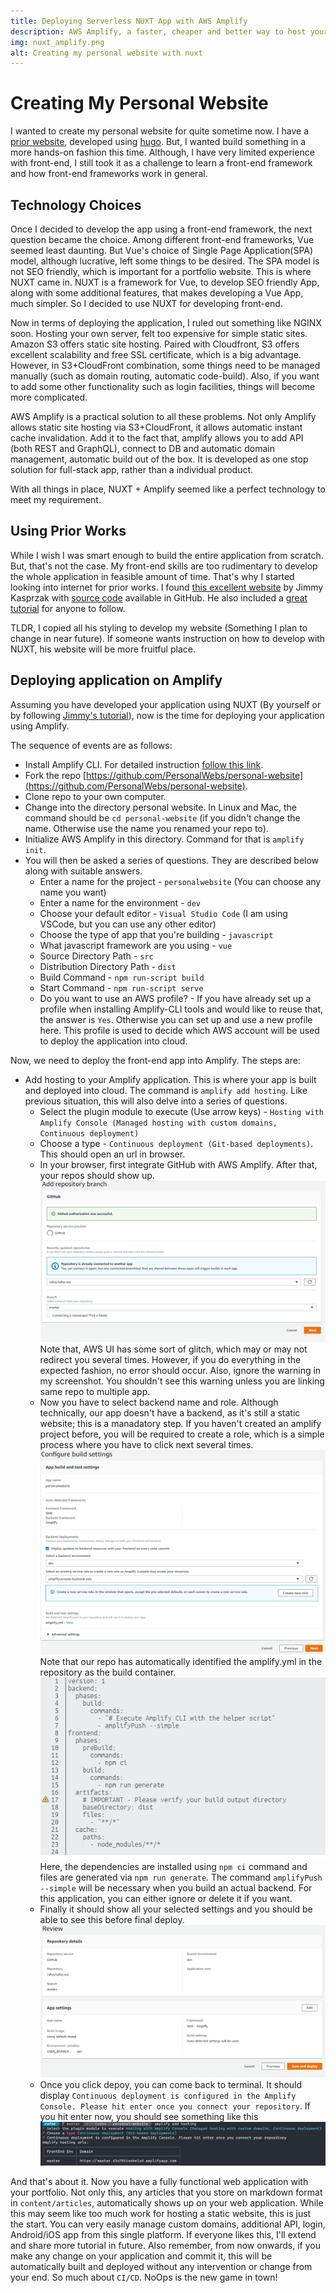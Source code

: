 ```yaml
---
title: Deploying Serverless NUXT App with AWS Amplify
description: AWS Amplify, a faster, cheaper and better way to host your NUXT App
img: nuxt_amplify.png
alt: Creating my personal website with nuxt
---
```


# Creating My Personal Website

I wanted to create my personal website for quite sometime now. I have a [prior website](https://www.mohammadrafee.com), developed using [hugo](https://gohugo.io/). But, I wanted build something in a more hands-on fashion this time. Although, I have very limited experience with front-end, I still took it as a challenge to learn a front-end framework and how front-end frameworks work in general.

## Technology Choices

Once I decided to develop the app using a front-end framework, the next question became the choice. Among different front-end frameworks, Vue seemed least daunting. But Vue's choice of Single Page Application(SPA) model, although lucrative, left some things to be desired. The SPA model is not SEO friendly, which is important for a portfolio website. This is where NUXT came in. NUXT is a framework for Vue, to develop SEO friendly App, along with some additional features, that makes developing a Vue App, much simpler. So I decided to use NUXT for developing front-end.

Now in terms of deploying the application, I ruled out something like NGINX soon. Hosting your own server, felt too expensive for simple static sites. Amazon S3 offers static site hosting. Paired with Cloudfront, S3 offers excellent scalability and free SSL certificate, which is a big advantage. However, in S3+CloudFront combination, some things need to be managed manually (such as domain routing, automatic code-build). Also, if you want to add some other functionality such as login facilities, things will become more complicated.

AWS Amplify is a practical solution to all these problems. Not only Amplify allows static site hosting via S3+CloudFront, it allows automatic instant cache invalidation. Add it to the fact that, amplify allows you to add API (both REST and GraphQL), connect to DB and automatic domain management, automatic build out of the box. It is developed as one stop solution for full-stack app, rather than a individual product.

With all things in place, NUXT + Amplify seemed like a perfect technology to meet my requirement.

## Using Prior Works

While I wish I was smart enough to build the entire application from scratch. But, that's not the case. My front-end skills are too rudimentary to develop the whole application in feasible amount of time. That's why I started looking into internet for prior works. I found [this excellent website](https://jimmykasprzak.com/) by Jimmy Kasprzak with [source code](https://github.com/Orodan/personal-website) available in GitHub. He also included a [great tutorial](https://jimmykasprzak.com/blog/creating-personal-website-with-nuxt/) for anyone to follow.

TLDR, I copied all his styling to develop my website (Something I plan to change in near future). If someone wants instruction on how to develop with NUXT, his website will be more fruitful place.

## Deploying application on Amplify

Assuming you have developed your application using NUXT (By yourself or by following [Jimmy's tutorial](https://jimmykasprzak.com/blog/creating-personal-website-with-nuxt/)), now is the time for deploying your application using Amplify.

The sequence of events are as follows:

* Install Amplify CLI. For detailed instruction [follow this link](https://docs.amplify.aws/cli/start/install).
* Fork the repo [https://github.com/PersonalWebs/personal-website](https://github.com/PersonalWebs/personal-website).
* Clone repo to your own computer.
* Change into the directory personal website. In Linux and Mac, the command should be `cd personal-website` (if you didn't change the name. Otherwise use the name you renamed your repo to).
* Initialize AWS Amplify in this directory. Command for that is `amplify init`.
* You will then be asked a series of questions. They are described below along with suitable answers.
  * Enter a name for the project - `personalwebsite` (You can choose any name you want)
  * Enter a name for the environment - `dev`
  * Choose your default editor - `Visual Studio Code` (I am using VSCode, but you can use any other editor)
  * Choose the type of app that you're building - `javascript`
  * What javascript framework are you using - `vue`
  * Source Directory Path - `src`
  * Distribution Directory Path - `dist`
  * Build Command - `npm run-script build`
  * Start Command - `npm run-script serve`
  * Do you want to use an AWS profile? - If you have already set up a profile when installing Amplify-CLI tools and would like to reuse that, the answer is `Yes`. Otherwise you can set up and use a new profile here. This profile is used to decide which AWS account will be used to deploy the application into cloud.

Now, we need to deploy the front-end app into Amplify. The steps are:

* Add hosting to your Amplify application. This is where your app is built and deployed into cloud. The command is `amplify add hosting`. Like previous situation, this will also delve into a series of questions.
  * Select the plugin module to execute (Use arrow keys) - `Hosting with Amplify Console (Managed hosting with custom domains, Continuous deployment)`
  * Choose a type - `Continuous deployment (Git-based deployments)`. This should open an url in browser.
  * In your browser, first integrate GitHub with AWS Amplify. After that, your repos should show up.
  ![GitHub Integration](select-branch.png)
  Note that, AWS UI has some sort of glitch, which may or may not redirect you several times. However, if you do everything in the expected fashion, no error should occur. Also, ignore the warning in my screenshot. You shouldn't see this warning unless you are linking same repo to multiple app.
  * Now you have to select backend name and role. Although technically, our app doesn't have a backend, as it's still a static website; this is a manadatory step. If you haven't created an amplify project before, you will be required to create a role, which is a simple process where you have to click next several times.
  ![Backend](select-backend_role.png)
  Note that our repo has automatically identified the amplify.yml in the repository as the build container.
  ![amplify.yml](amplify_settings.png)
  Here, the dependencies are installed using `npm ci` command and files are generated via `npm run generate`. The command `amplifyPush --simple` will be necessary when you build an actual backend. For this application, you can either ignore or delete it if you want.
  * Finally it should show all your selected settings and you should be able to see this before final deploy.
  ![Deploy](deploy.png)
  * Once you click depoy, you can come back to terminal. It should display `Continuous deployment is configured in the Amplify Console. Please hit enter once you connect your repository`. If you hit enter now, you should see something like this
  ![Terminal](terminal.png)

And that's about it. Now you have a fully functional web application with your portfolio. Not only this, any articles that you store on markdown format in `content/articles`, automatically shows up on your web application. While this may seem like too much work for hosting a static website, this is just the start. You can very easily manage custom domains, additional API, login, Android/iOS app from this single platform. If everyone likes this, I'll extend and share more tutorial in future. Also remember, from now onwards, if you make any change on your application and commit it, this will be automatically built and deployed without any intervention or change from your end. So much about `CI/CD`. NoOps is the new game in town!
